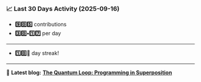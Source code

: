 <!--START_STATS-->
### 📈 Last 30 Days Activity (2025-09-16)  
- **9️⃣0️⃣5️⃣** contributions  
- **3️⃣0️⃣•1️⃣7️⃣** per day
---
- **1️⃣0️⃣🎱** day streak!
---
📝 **Latest blog:** [**The Quantum Loop: Programming in Superposition**](https://andriak.com/blog/quantum-loop)
<!--END_STATS-->
